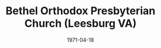 ---
date: &id001 1971-04-18
end_date: null
location:
  address: 19856 Evergreen Mills Road
  city: Leesburg
  state: VA
minister:
- end: 1984-01-01
  name: Edwin Urban
  start: 1970-01-01
  type: Pastor
- end: 1992-01-01
  name: Douglas Felch
  start: 1984-01-01
  type: Pastor
- end: null
  name: George Hammond
  start: 1993-01-01
  type: Pastor
- end: 1983-01-01
  name: Edward Kellog
  start: 1977-01-01
  type: Associate Pastor
ministers:
- Edwin Urban
- Douglas Felch
- George Hammond
- Edward Kellog
name: Bethel Orthodox Presbyterian Church
names:
- end: null
  name: Bethel Orthodox Presbyterian Church
  start: 1971-04-18
origination_date: *id001
raw_data: 'VIRGINIA

  Leesburg

  Bethel Orthodox Presbyterian Church  (April 18, 1971- )

  19856 Evergreen Mills Road

  Pastors: Edwin Urban, 1970-84

  Douglas Felch, 1984-92

  George Hammond, 1993-

  Assoc. Pastor: Edward Kellog, 1977-83

  '
received_from: null
states:
- VA
status:
  active: true
  end_date: null
  reason: null
  received_from: null
  withdrawal_to: null
title: Bethel Orthodox Presbyterian Church (Leesburg VA)
year_established:
- 1971

---